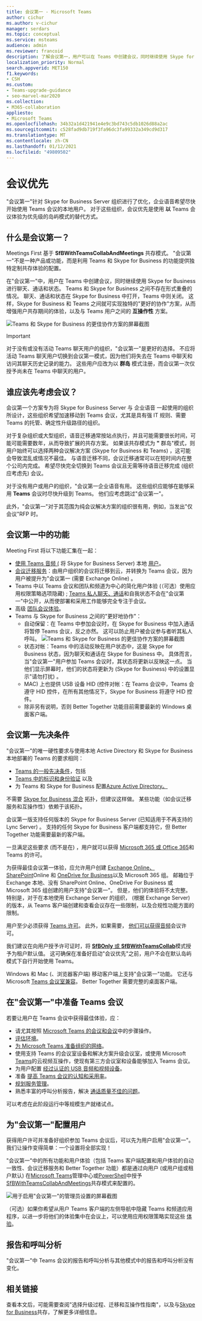 ```yaml
---
title: 会议第一 - Microsoft Teams
author: cichur
ms.author: v-cichur
manager: serdars
ms.topic: conceptual
ms.service: msteams
audience: admin
ms.reviewer: francoid
description: 了解会议第一，用户可以在 Teams 中创建会议，同时继续使用 Skype for Business 进行聊天、通话和状态。
localization_priority: Normal
search.appverid: MET150
f1.keywords:
- CSH
ms.custom:
- Teams-upgrade-guidance
- seo-marvel-mar2020
ms.collection:
- M365-collaboration
appliesto:
- Microsoft Teams
ms.openlocfilehash: 34b32a1d421941e4e9c3bd743c5db1026d88a2ac
ms.sourcegitcommit: c528fad9db719f3fa96dc3fa99332a349cd9d317
ms.translationtype: MT
ms.contentlocale: zh-CN
ms.lasthandoff: 01/12/2021
ms.locfileid: "49809502"
---
```

# <a name="meetings-first"></a>会议优先

"会议第一"针对 Skype for Business Server 组织进行了优化，企业语音希望尽快开始使用 Teams 会议的本地用户。 对于这些组织，会议优先是使用 **以** Teams 会议体验为优先级的岛屿模式的替代方式。

## <a name="what-is-meetings-first"></a>什么是会议第一？

Meetings First 基于 **SfBWithTeamsCollabAndMeetings** 共存模式。 "会议第一"不是一种产品或功能，而是利用 Teams 和 Skype for Business 的功能提供独特定制共存体验的配置。

在"会议第一"中，用户在 Teams 中创建会议，同时继续使用 Skype for Business 进行聊天、通话和状态。 Teams 和 Skype for Business 之间不存在形式重叠的情况。 聊天、通话和状态在 Skype for Business 中打开，Teams 中则关闭。 这样，Skype for Business 和 Teams 之间就可实现独特的"更好的协作"方案，从而增强用户共存期间的体验，以及与 Teams 用户之间的 **互操作性** 方案。

![Teams 和 Skype for Business 的更佳协作方案的屏幕截图](media/meetings-first-meeting-in-meeting.png)

> [!Important]
> 对于没有或没有活动 Teams 聊天用户的组织，"会议第一"是更好的选择。 不应将活动 Teams 聊天用户切换到会议第一模式，因为他们将失去在 Teams 中聊天和访问其聊天历史记录的能力。 这些用户应改为以 **群岛** 模式注册，而会议第一次仅授予尚未在 Teams 中聊天的用户。

## <a name="who-should-consider-meetings-first"></a>谁应该先考虑会议？

会议第一个方案专为将 Skype for Business Server 与 企业语音 一起使用的组织所设计，这些组织希望加速移动到 Teams 会议，尤其是具有强 IT 规则、需要 Teams 的托管、确定性升级路径的组织。

对于复杂组织或大型组织，语音迁移通常按站点执行，并且可能需要很长时间，可能可能需要数年，从而导致扩展的共存方案。 如果该共存模式为 **"** 群岛"模式，则用户始终可以选择两种会议解决方案 (Skype for Business 和 Teams) ，这可能会导致混乱或情况不最佳。 与语音迁移不同，会议迁移通常可以在短时间内在整个公司内完成。 希望尽快完全切换到 Teams 会议且无需等待语音迁移完成 (组织应考虑先) 会议。

对于没有用户或用户的组织，"会议第一企业语音有用。 这些组织应能够在能够采用 **Teams** 会议时尽快升级到 Teams。 他们应考虑跳过"会议第一"。

此外，"会议第一"对于其范围为纯会议解决方案的组织很有用，例如，当发出"仅会议"RFP 时。

## <a name="capabilities-in-meetings-first"></a>会议第一中的功能

Meeting First 将以下功能汇集在一起：

- [使用 Teams 音频 (](https://docs.microsoft.com/microsoftteams/tutorial-audio-conferencing?tutorial-step=3) 将 Skype for Business Server) 本地 [用户](tutorial-audio-conferencing.yml)。
- [会议迁移服务](https://docs.microsoft.com/skypeforbusiness/audio-conferencing-in-office-365/setting-up-the-meeting-migration-service-mms)：由用户组织的会议将迁移到云，并转换为 Teams 会议，因为用户被提升为"会议第一 (需要 Exchange Online) 。
- Teams 中以 Teams 会议和团队和频道为中心的简化用户体验 (（可选）使用应用权限策略选项隐藏) ; [](teams-app-permission-policies.md)[Teams 私人聊天、通话](teams-client-experience-and-conformance-to-coexistence-modes.md)和自我状态不会在"会议第一"中公开，从而使部署和采用工作能够完全专注于会议。
- 高级 [团队会议体验](tutorial-meetings-in-teams.yml)。
- Teams 与 Skype for Business 之间的"更好地协作"： 
  - 自动保留：在 Teams 中参加会议时，在 Skype for Business 中加入通话将暂停 Teams 会议，反之亦然。 这可以防止用户被会议参与者听其私人呼叫。
    ![Teams 和 Skype for Business 的更佳协作方案的屏幕截图](media/meetings-first-better-together-hold.png)
  - 状态对帐：Teams 中的活动反映在用户状态中，这是 Skype for Business 状态，因为聊天和通话在 Skype for Business 中。 具体而言，当"会议第一"用户参加 Teams 会议时，其状态将更新以反映这一点。 当他们显示屏幕时，他们的状态将更新为 (Skype for Business) 中的设置显示"请勿打扰) 。
  - MAC) 上也提供 USB 设备 HID (控件对帐：在 Teams 会议中，Teams 会遵守 HID 控件，在所有其他情况下，Skype for Business 将遵守 HID 控件。
  - 除非另有说明，否则 Better Together 功能目前需要最新的 Windows 桌面客户端。

## <a name="prerequisites-for-meetings-first"></a>会议第一先决条件

"会议第一"的唯一硬性要求与使用本地 Active Directory 和 Skype for Business 本地部署的 Teams 的要求相同：

- [Teams 的一般先决条件](upgrade-plan-journey-prerequisites.md)，包括
- [Teams 中的标识和身份验证](identify-models-authentication.md) 以及
- 为 Teams 和 Skype for Business 配置[Azure Active Directory。](https://docs.microsoft.com/skypeforbusiness/hybrid/configure-azure-ad-connect)

不需要 [Skype for Business 混合](https://docs.microsoft.com/skypeforbusiness/hybrid/configure-federation-with-skype-for-business-online) 拓扑，但建议这样做。 某些功能（如会议迁移服务和互操作性）依赖于该拓扑。

会议第一版支持任何版本的 Skype for Business Server (已知适用于不再支持的 Lync Server) 。 支持的任何 Skype for Business 客户端都支持它，但 Better Together 功能需要最新的客户端。

一旦满足这些要求 (而不是在) ，用户就可以获得 [Microsoft 365 或 Office 365](https://docs.microsoft.com/office365/enterprise/assign-licenses-to-user-accounts)和 Teams 的许可。

为获得最佳会议第一体验，应允许用户创建 [Exchange Online、SharePoint](exchange-teams-interact.md)Online 和 [OneDrive for Business](sharepoint-onedrive-interact.md)以及 Microsoft 365 组。 邮箱位于 Exchange 本地、没有 SharePoint Online、OneDrive For Business 或 Microsoft 365 组创建的用户支持"会议第一"。 但是，他们的体验将不太完整。 特别是，对于在本地使用 Exchange Server 的组织， (根据 Exchange Server) 的版本，从 Teams 客户端创建和查看会议存在一些限制，以及合规性功能方面的限制。

用户至少必须获得 [Teams 许可](https://docs.microsoft.com/microsoft-365/admin/manage/assign-licenses-to-users)。 此外，如果需要， [他们可以获得音频](set-up-audio-conferencing-in-teams.md)会议许可。

我们建议在向用户授予许可证时，将 [**SfBOnly** 或 **SfBWithTeamsCollab**](https://docs.microsoft.com/powershell/module/skype/grant-csteamsupgradepolicy?view=skype-ps)模式授予为租户默认值。 这可确保在准备好启动"会议优先"之前，用户不会在默认岛屿模式下自行开始使用 Teams。

Windows 和 Mac (、浏览器客户端) 移动客户端上支持"会议第一"功能。 它还与 Microsoft [Teams 会议室兼容](https://docs.microsoft.com/microsoftteams/room-systems/)。 Better Together 需要完整的桌面客户端。

## <a name="prepare-for-teams-meetings-in-meetings-first"></a>在"会议第一"中准备 Teams 会议

若要让用户在 Teams 会议中获得最佳体验，应：

- 请尤其按照 [Microsoft Teams 的会议和会议](deploy-meetings-microsoft-teams-landing-page.md)中的步骤操作。
- [评估环境](3-envision-evaluate-my-environment.md)。
- [为 Microsoft Teams 准备组织的网络](prepare-network.md)。
- 使用支持 Teams 的会议室[](https://docs.microsoft.com/skypeforbusiness/certification/devices-meeting-rooms?toc=/MicrosoftTeams/toc.json&bc=/microsoftteams/breadcrumb/toc.json)设备和解决方案升级会议室，或使用 Microsoft [Teams](cloud-video-interop.md)的云视频互操作，使现有第三方会议室和设备能够加入 Teams 会议。
- 为用户配置 [经过认证的 USB 音频和视频设备](https://docs.microsoft.com/skypeforbusiness/certification/devices-usb-devices?toc=/MicrosoftTeams/toc.json&bc=/microsoftteams/breadcrumb/toc.json)。
- 准备 [提高 Teams 会议的认知和采用率](adopt-microsoft-teams-landing-page.md)。
- [规划服务管理](4-envision-plan-my-service-management.md)。
- 熟悉丰富的呼叫分析报告，解决 [通话质量不佳的问题](use-call-analytics-to-troubleshoot-poor-call-quality.md)。

可以考虑在此阶段运行中等规模生产就绪试点。

## <a name="configure-users-for-meetings-first"></a>为"会议第一"配置用户

获得用户许可并准备好组织参加 Teams 会议后，可以先为用户启用"会议第一"。 我们让操作变得简单：一个设置将全部实现！

"会议第一"中的所有功能和用户体验（包括 Teams 客户端配置[](teams-client-experience-and-conformance-to-coexistence-modes.md)和用户体验的自动一致性、会议迁移服务和 Better Together 功能）都是通过向用户 (或用户组或租户默认) 在[Microsoft Teams](manage-teams-in-modern-portal.md)管理中心或[PowerShell](https://docs.microsoft.com/powershell/module/skype/grant-csteamsupgradepolicy?view=skype-ps)中授予[SfBWithTeamsCollabAndMeetings](setting-your-coexistence-and-upgrade-settings.md)共存模式来配置的。

![用于启用"会议第一"的管理员设置的屏幕截图](media/teams-meeting-admin-settings.png)

（可选）如果你希望从用户 Teams 客户端的左侧导航中隐藏 Teams 和频道应用程序，以进一步将他们的体验集中在会议上，可以使用应用权限策略实现这些 [体验](teams-app-permission-policies.md)。

## <a name="reporting-and-call-analytics"></a>报告和呼叫分析

"会议第一"中 Teams 会议的报告和呼叫分析与其他模式中的报告和呼叫分析没有变化。

## <a name="related-links"></a>相关链接

查看本文后，可能需要查阅"选择升级过程、[](upgrade-and-coexistence-of-skypeforbusiness-and-teams.md)迁移和互操作性指南"，以及与[Skype for Business](coexistence-chat-calls-presence.md)共存，了解更多详细信息。 [](migration-interop-guidance-for-teams-with-skype.md)


